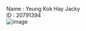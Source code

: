Name  : Yeung Kok Hay Jacky\
ID    : 20791394\
![image](https://user-images.githubusercontent.com/49550877/217226111-97cb4f47-bf3f-4210-867a-2a94169a2c1a.png)

